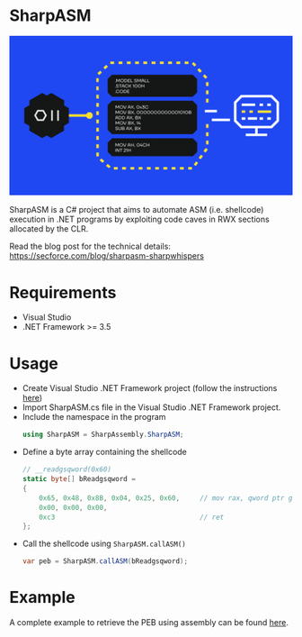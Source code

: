 # SharpASM

![LOGO](logo.png)

SharpASM is a C# project that aims to automate ASM (i.e. shellcode) execution in .NET programs by exploiting code caves in RWX sections allocated by the CLR.

Read the blog post for the technical details: https://secforce.com/blog/sharpasm-sharpwhispers

# Requirements

- Visual Studio
- .NET Framework >= 3.5

# Usage

- Create Visual Studio .NET Framework project (follow the instructions [here](./examples/VisualStudioProject.md))
- Import SharpASM.cs file in the Visual Studio .NET Framework project.
- Include the namespace in the program
	```C#
	using SharpASM = SharpAssembly.SharpASM;
	```
- Define a byte array containing the shellcode
	```C#
	// __readgsqword(0x60)
    static byte[] bReadgsqword =
    {
        0x65, 0x48, 0x8B, 0x04, 0x25, 0x60,     // mov rax, qword ptr gs:[0x60]
        0x00, 0x00, 0x00,
        0xc3                                    // ret
    };
	```
- Call the shellcode using `SharpASM.callASM()`
	```C#
	var peb = SharpASM.callASM(bReadgsqword);
	```

# Example

A complete example to retrieve the PEB using assembly can be found [here](./examples/GetPEB.md).
